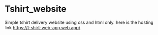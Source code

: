# Tshirt_website
Simple tshirt delivery website using css and html only.
here is the hosting link
https://t-shirt-web-app.web.app/
